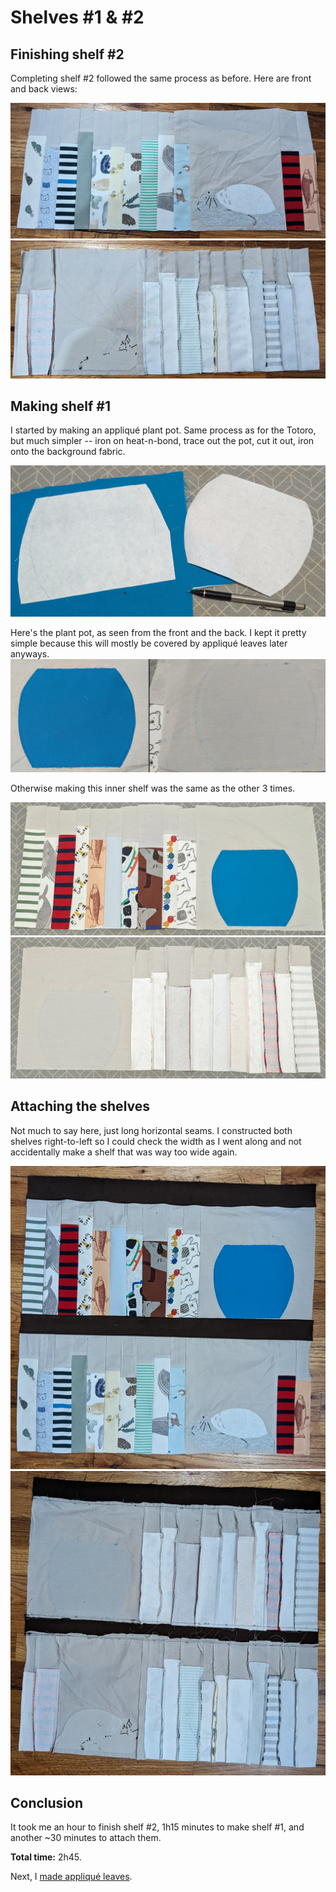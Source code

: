 <h1>Shelves #1 & #2</h1>

<h2>Finishing shelf #2</h2>
Completing shelf #2 followed the same process as before. Here are front and back views:

![Front of shelf #2](/images/front2.jpg)
![Back of shelf #2](/images/back2.jpg)

<h2>Making shelf #1</h2>

I started by making an appliqué plant pot. Same process as for the Totoro, but much simpler -- iron on heat-n-bond, trace out the pot, cut it out, iron onto the background fabric.

![Traced plant pot](/images/pot.jpg)

Here's the plant pot, as seen from the front and the back. I kept it pretty simple because this will mostly be covered by appliqué leaves later anyways.
![Front and back of plant pot](/images/potfb.png)

Otherwise making this inner shelf was the same as the other 3 times.

![Front of shelf #1](/images/front1.jpg)
![Back of shelf #1](/images/back1.jpg)

<h2>Attaching the shelves</h2>

Not much to say here, just long horizontal seams. I constructed both shelves right-to-left so I could check the width as I went along and not accidentally make a shelf that was way too wide again.

![Front of shelves 1 & 2](/images/front1and2.jpg)
![Back of shelves 1 & 2](/images/back1and2.jpg)

<h2>Conclusion</h2>

It took me an hour to finish shelf #2, 1h15 minutes to make shelf #1, and another ~30 minutes to attach them.

**Total time:** 2h45.

Next, I [made appliqué leaves](/leaves.md).